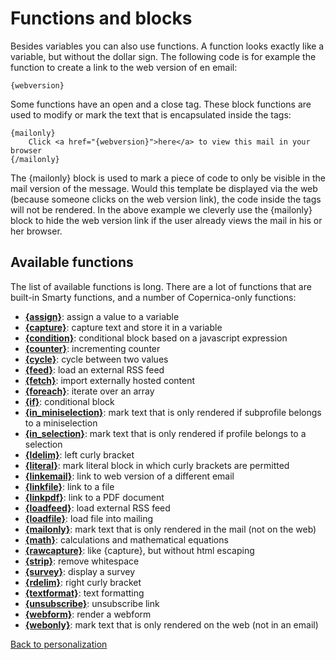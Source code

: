 # Functions and blocks

Besides variables you can also use functions. A function looks exactly like
a variable, but without the dollar sign. The following code is for example
the function to create a link to the web version of en email:

    {webversion}

Some functions have an open and a close tag. These block functions are used
to modify or mark the text that is encapsulated inside the tags:

    {mailonly}
        Click <a href="{webversion}">here</a> to view this mail in your browser
    {/mailonly}

The {mailonly} block is used to mark a piece of code to only be visible in 
the mail version of the message. Would this template be displayed via the
web (because someone clicks on the web version link), the code inside the 
tags will not be rendered. In the above example we cleverly use the {mailonly}
block to hide the web version link if the user already views the mail in his
or her browser.
    
## Available functions

The list of available functions is long. There are a lot of functions that 
are built-in Smarty functions, and a number of Copernica-only functions:

* **[{assign}](./personalization-functions-assign)**: assign a value to a variable
* **[{capture}](./personalization-functions-capture)**: capture text and store it in a variable
* **[{condition}](./personalization-functions-condition)**: conditional block based on a javascript expression
* **[{counter}](./personalization-functions-counter)**: incrementing counter
* **[{cycle}](./personalization-functions-cycle)**: cycle between two values
* **[{feed}](./personalization-functions-feed)**: load an external RSS feed
* **[{fetch}](./personalization-functions-fetch)**: import externally hosted content
* **[{foreach}](./personalization-functions-foreach)**: iterate over an array
* **[{if}](./personalization-functions-if)**: conditional block
* **[{in_miniselection}](./personalization-functions-in_miniselection)**: mark text that is only rendered if subprofile belongs to a miniselection
* **[{in_selection}](./personalization-functions-in_selection)**: mark text that is only rendered if profile belongs to a selection
* **[{ldelim}](./personalization-functions-ldelim)**: left curly bracket
* **[{literal}](./personalization-functions-literal)**: mark literal block in which curly brackets are permitted
* **[{linkemail}](./personalization-functions-linkemail)**: link to web version of a different email
* **[{linkfile}](./personalization-functions-linkfile)**: link to a file
* **[{linkpdf}](./personalization-functions-linkpdf)**: link to a PDF document
* **[{loadfeed}](./personalization-functions-loadfeed)**: load external RSS feed
* **[{loadfile}](./personalization-functions-loadfile)**: load file into mailing
* **[{mailonly}](./personalization-functions-mailonly)**: mark text that is only rendered in the mail (not on the web)
* **[{math}](./personalization-functions-math)**: calculations and mathematical equations
* **[{rawcapture}](./personalization-functions-rawcapture)**: like {capture}, but without html escaping
* **[{strip}](./personalization-functions-strip)**: remove whitespace
* **[{survey}](./personalization-functions-survey)**: display a survey
* **[{rdelim}](./personalization-functions-rdelim)**: right curly bracket
* **[{textformat}](./personalization-functions-textformat)**: text formatting
* **[{unsubscribe}](./personalization-functions-unsubscribe)**: unsubscribe link
* **[{webform}](./personalization-functions-webform)**: render a webform
* **[{webonly}](./personalization-functions-webonly)**: mark text that is only rendered on the web (not in an email)

[Back to personalization](./personalization)
